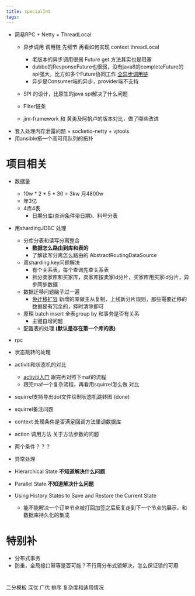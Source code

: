 ```yaml
---
title: specialInt
tags:
---
```


* 简易RPC + Netty + ThreadLocal
  * 异步调用 调用链 先细节 再看如何实现 context threadLocal   
    * 老版本的异步调用很弱 Future get 方法其实也是阻塞
    * dubbo的ResponseFuture也很弱，没有java8的completeFuture的api强大，比方如多个Future协同工作 [全异步调用链](http://dubbo.apache.org/zh-cn/blog/dubbo-new-async.html) 
    * 异步是Consumer端的异步，provider端不支持
    
  * SPI 的设计，比原生的java spi解决了什么问题 
  * Filter链条
  * jim-framework 和 黄勇及阿帆卢的版本对比，做了哪些改进
* 套入处理内存泄露问题 + socketio-netty + vjtools
* 用ansible搭一个高可用队列的拓扑

<!-- more -->

# 项目相关
* 数据量 
  * 10w * 2 * 5 * 30 = 3kw 月4800w
  * 年3亿 
  * 4库4表 
    * 日期分库(查询条件带日期)、料号分表
* 用shardingJDBC 处理 
  * 分库分表和读写分离整合
    * **数据怎么路由到库和表的**
    * 了解读写分离怎么路由的 AbstractRoutingDataSource
  * 双sharding key问题解决 
    * 有个关系表，每个查询先查关系表
    * 拆分卖家库和买家库，卖家库按卖家id分片，买家库用买家id分片，异步同步数据
  * 数据迁移问题脑子过一遍
    * [免迁移扩容](https://kefeng.wang/2018/07/22/mysql-sharding/#3-%E5%88%86%E7%89%87%E7%AD%96%E7%95%A5) 新增的库做主从复制，上线新分片规则，那些需要迁移的数据是有冗余的，择时清除即可
  * 原理  batch insert  全表group by  和事务是否有关系 
    * 主键自增问题
  * 配置表的处理 **(默认是存在第一个库的表)**
  
* rpc 

* 状态跳转的处理
 * activiti和状态机的对比
   * [activiti入门](https://juejin.im/post/5aafa3eef265da23784015b9) 跟完再对照下maf的流程
   * 跟完maf一个复杂流程，再看用squirrel怎么做 对比
 * squirrel支持导出dot文件绘制状态机跳转图 (done)

* squirrel备注问题
 * context 处理条件是否满足回调方法里调数据库
 * action 调用方法   关于方法参数的问题
 * 两个条件？？？
 * 异常处理
 * Hierarchical State **不知道解决什么问题**
 * Parallel State **不知道解决什么问题**
 * Using History States to Save and Restore the Current State
   * 能不能解决一个订单节点被打回加签之后反复走到下一个节点的展示，和数据库持久化的集成


# 特别补
* 分布式事务
* 防重，全局接口幂等是否可能？不行用分布式锁解决，怎么保证锁的可用

# 
二分模板
深优 广优 
排序 复杂度和适用情况


